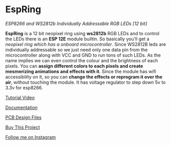 # EspRing

*ESP8266 and WS2812b Individually Addressable RGB LEDs [12 bit]*

**EspRing** is a 12 bit neopixel ring using **ws2812b** RGB LEDs and to control the LEDs there is an **ESP 12E** module builtin. So basically you'll get a *neopixel ring which has a onboard microcontroller*. Since WS2812B leds are individually addressable so we just need only one data pin from the microcontroller along with VCC and GND to run tons of such LEDs. As the name implies we can even control the colour and the brightness of each pixels. You can **assign different colors to each pixels and create mesmerizing animations and effects with it**. Since the module has wifi accessibility on it, so you can **change the effects or reprogram it over the air**, without touching the module. It has voltage regulator to step down 5v to 3.3v for esp8266.


[Tutorial Video](https://youtu.be/d3smyla72Dg)

[Documentation](https://www.hackster.io/palsayantan/neopixel-clock-5bd11c)

[PCB Design Files](https://easyeda.com/Sayantan98/espring)

[Buy This Project](https://www.tindie.com/products/18452/)

[Follow me on Instagram](https://www.instagram.com/electropoint4u/)
